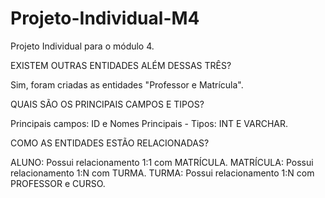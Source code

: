 # Projeto-Individual-M4

Projeto Individual para o módulo 4.

EXISTEM OUTRAS ENTIDADES ALÉM DESSAS TRÊS?

Sim, foram criadas as entidades "Professor e Matrícula".

QUAIS SÃO OS PRINCIPAIS CAMPOS E TIPOS?

Principais campos: ID e Nomes Principais - Tipos: INT E VARCHAR.

COMO AS ENTIDADES ESTÃO RELACIONADAS?

ALUNO: Possui relacionamento 1:1 com MATRÍCULA.
MATRÍCULA: Possui relacionamento 1:N com TURMA.
TURMA: Possui relacionamento 1:N com PROFESSOR e CURSO.
